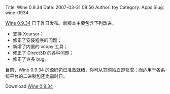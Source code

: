 Title: Wine 0.9.34
Date: 2007-03-31 08:56
Author: toy
Category: Apps
Slug: wine-0934

[Wine 0.9.34](http://www.winehq.com/)
已于昨日发布。新版本主要包含下列改进。

-   支持 Xcursor；
-   修正了安装程序的问题；
-   新增了内置的 xcopy 工具；
-   修正了 Direct3D 的各种问题；
-   修正了许多 bug。

目前，Wine 0.9.34
的源码包已准备就绪，你可从其网站立即获取；而适用于各系统平台的二进制包还尚需时日。

Download [Wine
0.9.34](http://prdownloads.sourceforge.net/wine/wine-0.9.34.tar.bz2)
